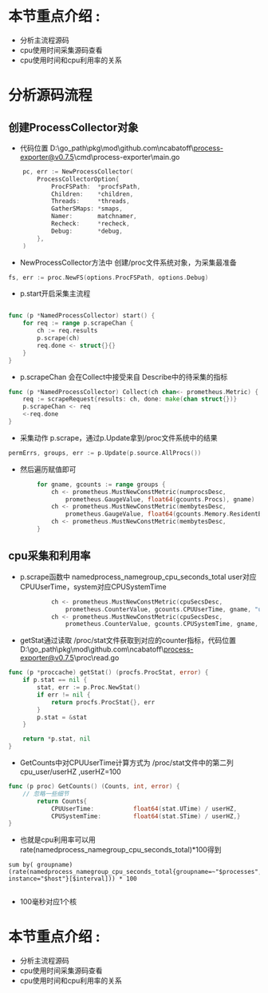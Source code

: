 # 本节重点介绍 : 
- 分析主流程源码
- cpu使用时间采集源码查看
- cpu使用时间和cpu利用率的关系



# 分析源码流程
## 创建ProcessCollector对象 
- 代码位置 D:\go_path\pkg\mod\github.com\ncabatoff\process-exporter@v0.7.5\cmd\process-exporter\main.go
```go
	pc, err := NewProcessCollector(
		ProcessCollectorOption{
			ProcFSPath:  *procfsPath,
			Children:    *children,
			Threads:     *threads,
			GatherSMaps: *smaps,
			Namer:       matchnamer,
			Recheck:     *recheck,
			Debug:       *debug,
		},
	)
```
- NewProcessCollector方法中 创建/proc文件系统对象，为采集最准备
```go
fs, err := proc.NewFS(options.ProcFSPath, options.Debug)

```
- p.start开启采集主流程
```go

func (p *NamedProcessCollector) start() {
	for req := range p.scrapeChan {
		ch := req.results
		p.scrape(ch)
		req.done <- struct{}{}
	}
}
```
- p.scrapeChan 会在Collect中接受来自 Describe中的待采集的指标
```go
func (p *NamedProcessCollector) Collect(ch chan<- prometheus.Metric) {
	req := scrapeRequest{results: ch, done: make(chan struct{})}
	p.scrapeChan <- req
	<-req.done
}
```

- 采集动作 p.scrape，通过p.Update拿到/proc文件系统中的结果
```go
permErrs, groups, err := p.Update(p.source.AllProcs())
```
- 然后遍历赋值即可
```go
		for gname, gcounts := range groups {
			ch <- prometheus.MustNewConstMetric(numprocsDesc,
				prometheus.GaugeValue, float64(gcounts.Procs), gname)
			ch <- prometheus.MustNewConstMetric(membytesDesc,
				prometheus.GaugeValue, float64(gcounts.Memory.ResidentBytes), gname, "resident")
			ch <- prometheus.MustNewConstMetric(membytesDesc,
        }
```



## cpu采集和利用率
- p.scrape函数中 namedprocess_namegroup_cpu_seconds_total user对应 CPUUserTime，system对应CPUSystemTime
```go
			ch <- prometheus.MustNewConstMetric(cpuSecsDesc,
				prometheus.CounterValue, gcounts.CPUUserTime, gname, "user")
			ch <- prometheus.MustNewConstMetric(cpuSecsDesc,
				prometheus.CounterValue, gcounts.CPUSystemTime, gname, "system")
```
- getStat通过读取 /proc/stat文件获取到对应的counter指标，代码位置D:\go_path\pkg\mod\github.com\ncabatoff\process-exporter@v0.7.5\proc\read.go 
```go
func (p *proccache) getStat() (procfs.ProcStat, error) {
	if p.stat == nil {
		stat, err := p.Proc.NewStat()
		if err != nil {
			return procfs.ProcStat{}, err
		}
		p.stat = &stat
	}

	return *p.stat, nil
}

```
- GetCounts中对CPUUserTime计算方式为 /proc/stat文件中的第二列 cpu_user/userHZ ,userHZ=100
```go
func (p proc) GetCounts() (Counts, int, error) {
    // 忽略一些细节
    	return Counts{
    		CPUUserTime:           float64(stat.UTime) / userHZ,
    		CPUSystemTime:         float64(stat.STime) / userHZ,}
}
```

- 也就是cpu利用率可以用rate(namedprocess_namegroup_cpu_seconds_total)*100得到
```shell script
sum by( groupname) (rate(namedprocess_namegroup_cpu_seconds_total{groupname=~"$processes", instance="$host"}[$interval])) * 100


```
- 100毫秒对应1个核


# 本节重点介绍 : 
- 分析主流程源码
- cpu使用时间采集源码查看
- cpu使用时间和cpu利用率的关系




